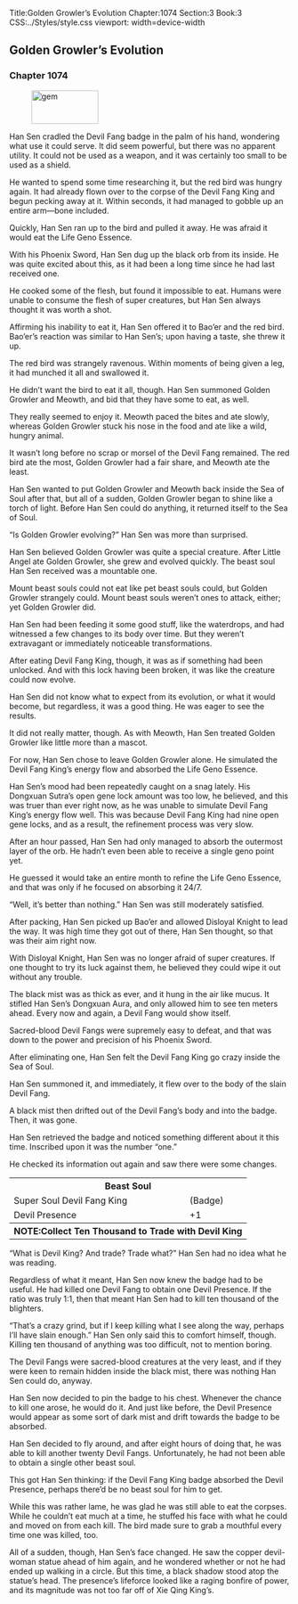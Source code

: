 Title:Golden Growler’s Evolution 
Chapter:1074 
Section:3 
Book:3 
CSS:../Styles/style.css 
viewport: width=device-width
  
## Golden Growler’s Evolution
### Chapter 1074
  
<figure>
	<img src="../Images/gem.gif" alt="gem" id="gem" width="120" height="60" />
</figure>
  

  
Han Sen cradled the Devil Fang badge in the palm of his hand, wondering what use it could serve. It did seem powerful, but there was no apparent utility. It could not be used as a weapon, and it was certainly too small to be used as a shield.

He wanted to spend some time researching it, but the red bird was hungry again. It had already flown over to the corpse of the Devil Fang King and begun pecking away at it. Within seconds, it had managed to gobble up an entire arm—bone included.

Quickly, Han Sen ran up to the bird and pulled it away. He was afraid it would eat the Life Geno Essence.

With his Phoenix Sword, Han Sen dug up the black orb from its inside. He was quite excited about this, as it had been a long time since he had last received one.

He cooked some of the flesh, but found it impossible to eat. Humans were unable to consume the flesh of super creatures, but Han Sen always thought it was worth a shot.

Affirming his inability to eat it, Han Sen offered it to Bao’er and the red bird. Bao’er’s reaction was similar to Han Sen’s; upon having a taste, she threw it up.

The red bird was strangely ravenous. Within moments of being given a leg, it had munched it all and swallowed it.

He didn’t want the bird to eat it all, though. Han Sen summoned Golden Growler and Meowth, and bid that they have some to eat, as well.

They really seemed to enjoy it. Meowth paced the bites and ate slowly, whereas Golden Growler stuck his nose in the food and ate like a wild, hungry animal.

It wasn’t long before no scrap or morsel of the Devil Fang remained. The red bird ate the most, Golden Growler had a fair share, and Meowth ate the least.

Han Sen wanted to put Golden Growler and Meowth back inside the Sea of Soul after that, but all of a sudden, Golden Growler began to shine like a torch of light. Before Han Sen could do anything, it returned itself to the Sea of Soul.

“Is Golden Growler evolving?” Han Sen was more than surprised.

Han Sen believed Golden Growler was quite a special creature. After Little Angel ate Golden Growler, she grew and evolved quickly. The beast soul Han Sen received was a mountable one.

Mount beast souls could not eat like pet beast souls could, but Golden Growler strangely could. Mount beast souls weren’t ones to attack, either; yet Golden Growler did.

Han Sen had been feeding it some good stuff, like the waterdrops, and had witnessed a few changes to its body over time. But they weren’t extravagant or immediately noticeable transformations.

After eating Devil Fang King, though, it was as if something had been unlocked. And with this lock having been broken, it was like the creature could now evolve.

Han Sen did not know what to expect from its evolution, or what it would become, but regardless, it was a good thing. He was eager to see the results.

It did not really matter, though. As with Meowth, Han Sen treated Golden Growler like little more than a mascot.

For now, Han Sen chose to leave Golden Growler alone. He simulated the Devil Fang King’s energy flow and absorbed the Life Geno Essence.

Han Sen’s mood had been repeatedly caught on a snag lately. His Dongxuan Sutra’s open gene lock amount was too low, he believed, and this was truer than ever right now, as he was unable to simulate Devil Fang King’s energy flow well. This was because Devil Fang King had nine open gene locks, and as a result, the refinement process was very slow.

After an hour passed, Han Sen had only managed to absorb the outermost layer of the orb. He hadn’t even been able to receive a single geno point yet.

He guessed it would take an entire month to refine the Life Geno Essence, and that was only if he focused on absorbing it 24/7.

“Well, it’s better than nothing.” Han Sen was still moderately satisfied.

After packing, Han Sen picked up Bao’er and allowed Disloyal Knight to lead the way. It was high time they got out of there, Han Sen thought, so that was their aim right now.

With Disloyal Knight, Han Sen was no longer afraid of super creatures. If one thought to try its luck against them, he believed they could wipe it out without any trouble.

The black mist was as thick as ever, and it hung in the air like mucus. It stifled Han Sen’s Dongxuan Aura, and only allowed him to see ten meters ahead. Every now and again, a Devil Fang would show itself.

Sacred-blood Devil Fangs were supremely easy to defeat, and that was down to the power and precision of his Phoenix Sword.

After eliminating one, Han Sen felt the Devil Fang King go crazy inside the Sea of Soul.

Han Sen summoned it, and immediately, it flew over to the body of the slain Devil Fang.

A black mist then drifted out of the Devil Fang’s body and into the badge. Then, it was gone.

Han Sen retrieved the badge and noticed something different about it this time. Inscribed upon it was the number “one.”

He checked its information out again and saw there were some changes.

<div class="tables">
	<table class="beast">
		<tr>
			<th colspan="2">Beast Soul</th>
		</tr><tr>
			<td>Super Soul Devil Fang King</td>
			<td>(Badge)</td>
		</tr><tr>
			<td>Devil Presence</td>
			<td>+1</td>
		</tr><tr>
			<th colspan="2" class="note">NOTE:Collect Ten Thousand to Trade with Devil King</th>
		</tr>
	</table>
	<!--Super Beast Soul Devil Fang King: Badge Type. Devil Presence +1. Collect ten thousand to trade with Devil King.-->
</div>

“What is Devil King? And trade? Trade what?” Han Sen had no idea what he was reading.

Regardless of what it meant, Han Sen now knew the badge had to be useful. He had killed one Devil Fang to obtain one Devil Presence. If the ratio was truly 1:1, then that meant Han Sen had to kill ten thousand of the blighters.

“That’s a crazy grind, but if I keep killing what I see along the way, perhaps I’ll have slain enough.” Han Sen only said this to comfort himself, though. Killing ten thousand of anything was too difficult, not to mention boring.

The Devil Fangs were sacred-blood creatures at the very least, and if they were keen to remain hidden inside the black mist, there was nothing Han Sen could do, anyway.

Han Sen now decided to pin the badge to his chest. Whenever the chance to kill one arose, he would do it. And just like before, the Devil Presence would appear as some sort of dark mist and drift towards the badge to be absorbed.

Han Sen decided to fly around, and after eight hours of doing that, he was able to kill another twenty Devil Fangs. Unfortunately, he had not been able to obtain a single other beast soul.

This got Han Sen thinking: if the Devil Fang King badge absorbed the Devil Presence, perhaps there’d be no beast soul for him to get.

While this was rather lame, he was glad he was still able to eat the corpses. While he couldn’t eat much at a time, he stuffed his face with what he could and moved on from each kill. The bird made sure to grab a mouthful every time one was killed, too.

All of a sudden, though, Han Sen’s face changed. He saw the copper devil-woman statue ahead of him again, and he wondered whether or not he had ended up walking in a circle. But this time, a black shadow stood atop the statue’s head. The presence’s lifeforce looked like a raging bonfire of power, and its magnitude was not too far off of Xie Qing King’s.